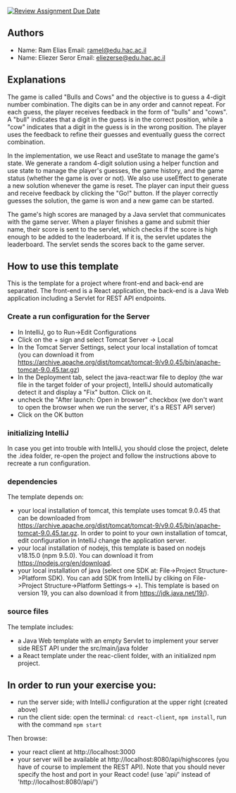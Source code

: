 [![Review Assignment Due Date](https://classroom.github.com/assets/deadline-readme-button-24ddc0f5d75046c5622901739e7c5dd533143b0c8e959d652212380cedb1ea36.svg)](https://classroom.github.com/a/YDg-_nm7)
## Authors
* Name: Ram Elias      Email: ramel@edu.hac.ac.il
* Name: Eliezer Seror  Email: eliezerse@edu.hac.ac.il

## Explanations

The game is called "Bulls and Cows" and the objective is to guess a 4-digit number combination. The digits can be in any order and cannot repeat. For each guess, the player receives feedback in the form of "bulls" and "cows". A "bull" indicates that a digit in the guess is in the correct position, while a "cow" indicates that a digit in the guess is in the wrong position. The player uses the feedback to refine their guesses and eventually guess the correct combination.

In the implementation, we use React and useState to manage the game's state. We generate a random 4-digit solution using a helper function and use state to manage the player's guesses, the game history, and the game status (whether the game is over or not). We also use useEffect to generate a new solution whenever the game is reset. The player can input their guess and receive feedback by clicking the "Go!" button. If the player correctly guesses the solution, the game is won and a new game can be started.

The game's high scores are managed by a Java servlet that communicates with the game server. When a player finishes a game and submit thier name, their score is sent to the servlet, which checks if the score is high enough to be added to the leaderboard. If it is, the servlet updates the leaderboard. The servlet sends the scores back to the game server.

## How to use this template
This is the template for a project where front-end and back-end are separated.
The front-end is a React application, the back-end is a Java Web application
including a Servlet for REST API endpoints.

### Create a run configuration for the Server
* In IntelliJ, go to Run->Edit Configurations
* Click on the + sign and select Tomcat Server -> Local
* In the Tomcat Server Settings, select your local installation of tomcat (you can download it from https://archive.apache.org/dist/tomcat/tomcat-9/v9.0.45/bin/apache-tomcat-9.0.45.tar.gz)
* In the Deployment tab, select the java-react:war file to deploy (the war file in the target folder of your project), IntelliJ should automatically detect it and display a "Fix" button. Click on it.
* uncheck the "After launch: Open in browser" checkbox (we don't want to open the browser when we run the server, it's a REST API server)
* Click on the OK button


### initializing IntelliJ
In case you get into trouble with IntelliJ, you should close the project,
delete the .idea folder, re-open the project and follow the instructions above to
recreate a run configuration.

###  dependencies
The template depends on:
* your local installation of tomcat, this template uses
  tomcat 9.0.45 that can be downloaded from https://archive.apache.org/dist/tomcat/tomcat-9/v9.0.45/bin/apache-tomcat-9.0.45.tar.gz.
  In order to point to your own installation of tomcat, edit configuration in IntelliJ change the application server.
* your local installation of nodejs, this template is based on nodejs v18.15.0 (npm 9.5.0). You can download it from https://nodejs.org/en/download.
* your local installation of java (select one SDK at: File->Project Structure->Platform SDK). You can add SDK from IntelliJ by cliking on  File->Project Structure->Platform Settings-> +).
  This template is based on version 19, you can also download it from https://jdk.java.net/19/).

###  source files
The template includes:
* a Java Web template with an empty Servlet to implement your server side REST API under the src/main/java folder
* a React template under the reac-client folder, with an initialized npm project.

## In order to run your exercise you:
* run the server side; with IntelliJ configuration at the upper right (created above)
* run the client side: open the terminal: `cd react-client`, `npm install`,  run with the command `npm start`

Then browse:
* your react client at http://localhost:3000
* your server will be available at http://localhost:8080/api/highscores (you have of course to implement the REST API).
  Note that you should never specify the host and port in your React code! (use 'api/' instead of 'http://localhost:8080/api/')

